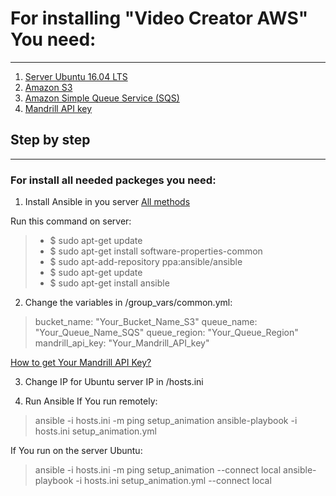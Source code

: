 # For installing "Video Creator AWS" You need: 
***
1. [Server Ubuntu 16.04 LTS](https://aws.amazon.com/marketplace/pp/B01JBL2I8U)
2. [Amazon S3](https://aws.amazon.com/s3/)
3. [Amazon Simple Queue Service (SQS)](https://aws.amazon.com/sqs/)
4. [Mandrill API key](https://www.mandrill.com/)

## Step by step
***
### For install all needed packeges you need:
1. Install Ansible in you server [All methods](https://docs.ansible.com/ansible/latest/installation_guide/intro_installation.html)

Run this command on server:
> * $ sudo apt-get update
> * $ sudo apt-get install software-properties-common
> * $ sudo apt-add-repository ppa:ansible/ansible
> * $ sudo apt-get update
> * $ sudo apt-get install ansible

2. Сhange the variables in /group_vars/common.yml:

> bucket_name: "Your_Bucket_Name_S3"
> queue_name: "Your_Queue_Name_SQS"
> queue_region: "Your_Queue_Region"
> mandrill_api_key: "Your_Mandrill_API_key"

[How to get Your Mandrill API Key?](https://www.inboundnow.com/how-to-get-your-mandrill-api-key/)

3. Change IP for Ubuntu server IP in /hosts.ini

4. Run Ansible
If You run remotely:

> ansible -i hosts.ini -m ping setup_animation
> ansible-playbook -i hosts.ini setup_animation.yml

If You run on the server Ubuntu:

> ansible -i hosts.ini -m ping setup_animation --connect local
> ansible-playbook -i hosts.ini setup_animation.yml --connect local